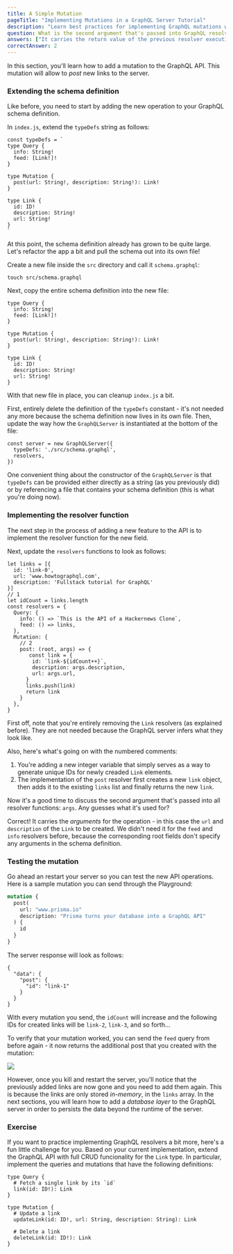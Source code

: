 ```yaml
---
title: A Simple Mutation
pageTitle: "Implementing Mutations in a GraphQL Server Tutorial"
description: "Learn best practices for implementing GraphQL mutations with graphql-js, Node.js & Prisma. Test your implementation in a GraphQL Playground."
question: What is the second argument that's passed into GraphQL resolvers used for?
answers: ["It carries the return value of the previous resolver execution level", "It carries the arguments for the incoming GraphQL operation", "It is an object that all resolvers can write to and read from", "It carries the AST of the incoming GraphQL operation"]
correctAnswer: 2
---
```


In this section, you'll learn how to add a mutation to the GraphQL API. This mutation will allow to _post_ new links to the server.

### Extending the schema definition

Like before, you need to start by adding the new operation to your GraphQL schema definition.

<Instruction>

In `index.js`, extend the `typeDefs` string as follows:

```js{4,7-11}(path="../hackernews-node/src/index.js")
const typeDefs = `
type Query {
  info: String!
  feed: [Link!]!
}

type Mutation {
  post(url: String!, description: String!): Link!
}

type Link {
  id: ID!
  description: String!
  url: String!
}
`
```

</Instruction>

At this point, the schema definition already has grown to be quite large. Let's refactor the app a bit and pull the schema out into its own file!

<Instruction>

Create a new file inside the `src` directory and call it `schema.graphql`:

```bash(path="../hackernews-node/src)
touch src/schema.graphql
```

</Instruction>

<Instruction>

Next, copy the entire schema definition into the new file:

```graphql(path="../hackernews-node/src/schema.graphql)
type Query {
  info: String!
  feed: [Link!]!
}

type Mutation {
  post(url: String!, description: String!): Link!
}

type Link {
  id: ID!
  description: String!
  url: String!
}
```

</Instruction>

With that new file in place, you can cleanup `index.js` a bit.

<Instruction>

First, entirely delete the definition of the `typeDefs` constant - it's not needed any more because the schema definition now lives in its own file. Then, update the way how the `GraphQLServer` is instantiated at the bottom of the file:

```{2}js(path="../hackernews-node/src/index.js)
const server = new GraphQLServer({
  typeDefs: './src/schema.graphql',
  resolvers,
})
```

</Instruction>

One convenient thing about the constructor of the `GraphQLServer` is that `typeDefs` can be provided either directly as a string (as you previously did) or by referencing a file that contains your schema definition (this is what you're doing now).

### Implementing the resolver function

The next step in the process of adding a new feature to the API is to implement the resolver function for the new field.

<Instruction>

Next, update the `resolvers` functions to look as follows:

```js{6,12-22}(path="../hackernews-node/src/index.js")
let links = [{
  id: 'link-0',
  url: 'www.howtographql.com',
  description: 'Fullstack tutorial for GraphQL'
}]
// 1
let idCount = links.length
const resolvers = {
  Query: {
    info: () => `This is the API of a Hackernews Clone`,
    feed: () => links,
  },
  Mutation: {
    // 2
    post: (root, args) => {
       const link = {
        id: `link-${idCount++}`,
        description: args.description,
        url: args.url,
      }
      links.push(link)
      return link
    }
  },
}
```

</Instruction>

First off, note that you're entirely removing the `Link` resolvers (as explained before). They are not needed because the GraphQL server infers what they look like.

Also, here's what's going on with the numbered comments:

1. You're adding a new integer variable that simply serves as a way to generate unique IDs for newly creaded `Link` elements.
1. The implementation of the `post` resolver first creates a new `link` object, then adds it to the existing `links` list and finally returns the new `link`.

Now it's a good time to discuss the second argument that's passed into all resolver functions: `args`. Any guesses what it's used for?

Correct! It carries the _arguments_ for the operation - in this case the `url` and `description` of the `Link` to be created. We didn't need it for the `feed` and `info` resolvers before, because the corresponding root fields don't specify any arguments in the schema definition.

### Testing the mutation

Go ahead an restart your server so you can test the new API operations. Here is a sample mutation you can send through the Playground:

```graphql
mutation {
  post(
    url: "www.prisma.io"
    description: "Prisma turns your database into a GraphQL API"
  ) {
    id
  }
}
```

The server response will look as follows:

```json(nocopy)
{
  "data": {
    "post": {
      "id": "link-1"
    }
  }
}
```

With every mutation you send, the `idCount` will increase and the following IDs for created links will be `link-2`, `link-3`, and so forth...

To verify that your mutation worked, you can send the `feed` query from before again - it now returns the additional post that you created with the mutation:

![](https://imgur.com/l5wOvFI.png)

However, once you kill and restart the server, you'll notice that the previously added links are now gone and you need to add them again. This is because the links are only stored _in-memory_, in the `links` array. In the next sections, you will learn how to add a _database layer_ to the GraphQL server in order to persists the data beyond the runtime of the server.

### Exercise

If you want to practice implementing GraphQL resolvers a bit more, here's a fun little challenge for you. Based on your current implementation, extend the GraphQL API with full CRUD funcionality for the `Link` type. In particular, implement the queries and mutations that have the following definitions:

```graphql(nocopy)
type Query {
  # Fetch a single link by its `id`
  link(id: ID!): Link
}

type Mutation {
  # Update a link
  updateLink(id: ID!, url: String, description: String): Link

  # Delete a link
  deleteLink(id: ID!): Link
}
```